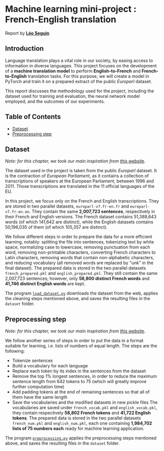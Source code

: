 # Machine learning mini-project : French-English translation

Report by **[Léo Seguin](https://github.com/leoseguin)**

## Introduction

Language translation plays a vital role in our society, by easing access to information in diverse languages. This project focuses on the development of a **machine translation model** to perform **English-to-French** and **French-to-English** translation tasks. For this purpose, we will create a model in PyTorch and train it on a prepared extract of the public *Europarl* dataset.

This report discusses the methodology used for the project, including the dataset used for training and evaluation, the neural network model employed, and the outcomes of our experiments. 

## Table of Contents
- [Dataset](#dataset)
- [Preprocessing step](#preprocessing-step)

## Dataset

*Note: for this chapter, we took our main inspiration from [this website](https://machinelearningmastery.com/prepare-french-english-dataset-machine-translation/).*

The dataset used in the project is taken from the public *Europarl* dataset. It is the contraction of *European Parliament*, as it contains a collection of transcriptions of speakers at the European Parliament, between 1996 and 2011. Those transcriptions are translated in the 11 official languages of the EU.

In this project, we focus only on the French and English transcriptions. 
They are stored in two parallel datasets, `europarl-v7.fr-en.fr` and `europarl-v7.fr-en.en`. They contain the same **2,007,723 sentences**, respectively in their French and English versions. The French dataset contains 51,388,643 words (of which 141,642 are distinct), while the English datasets contains 50,196,035 of them (of which 105,357 are distinct).

We follow different steps in order to prepare the data for a more efficient learning, notably: splitting the file into sentences, tokenizing text by white space, normalizing case to lowercase, removing punctuation from each word, removing non-printable characters, converting French characters to Latin characters, removing words that contain non-alphabetic characters, and reducing vocabulary (all removed words are replaced by "unk" in the final dataset). 
The prepared data is stored in the two parallel datasets `french_prepared.pkl` and `english_prepared.pkl`. They still contain the same 2,007,723 sentences; however, only **58,800 distinct French words** and **41,746 distinct English words** are kept.

The program [`load_dataset.py`](load_dataset.py) downloads the dataset from the web, applies the cleaning steps mentioned above, and saves the resulting files in the `dataset` folder.

## Preprocessing step

*Note: for this chapter, we took our main inspiration from [this website](https://pytorch.org/tutorials/beginner/torchtext_custom_dataset_tutorial.html).*

We follow another series of steps in order to put the data in a format suitable for learning, i.e. lists of numbers of equal length. The steps are the following:
- Tokenize sentences
- Build a vocabulary for each language
- Replace each token by its index in the sentences from the dataset
- Remove the top 1% longest sentences, in order to reduce the maximum sentence length from 642 tokens to 75 (which will greatly improve further computation time)
- Add padding tokens at the end of remaining sentences so that all of them have the same length
- Save the vocabularies and the modified datasets in new pickle files
The vocabularies are saved under `french_vocab.pkl` and `english_vocab.pkl`, they contain respectively **58,802 French tokens** and **41,722 English tokens**. The prepared data is stored in the two parallel datasets `french_num.pkl` and `english_num.pkl`, each one containing **1,984,702 lists of 75 numbers each** ready for machine learning application.

The program [`preprocessing.py`](preprocessing.py) applies the preprocessing steps mentioned above, and saves the resulting files in the `dataset` folder.

